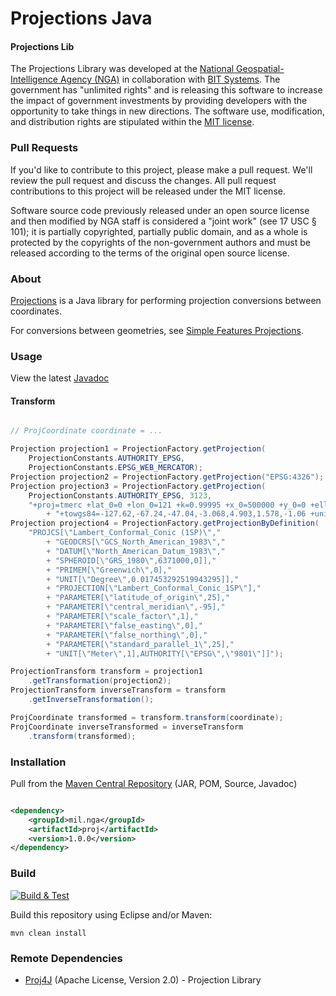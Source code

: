 # Projections Java

#### Projections Lib ####

The Projections Library was developed at the [National Geospatial-Intelligence Agency (NGA)](http://www.nga.mil/) in collaboration with [BIT Systems](https://www.caci.com/bit-systems/). The government has "unlimited rights" and is releasing this software to increase the impact of government investments by providing developers with the opportunity to take things in new directions. The software use, modification, and distribution rights are stipulated within the [MIT license](http://choosealicense.com/licenses/mit/).

### Pull Requests ###
If you'd like to contribute to this project, please make a pull request. We'll review the pull request and discuss the changes. All pull request contributions to this project will be released under the MIT license.

Software source code previously released under an open source license and then modified by NGA staff is considered a "joint work" (see 17 USC § 101); it is partially copyrighted, partially public domain, and as a whole is protected by the copyrights of the non-government authors and must be released according to the terms of the original open source license.

### About ###

[Projections](http://ngageoint.github.io/projections-java/) is a Java library for performing projection conversions between coordinates.

For conversions between geometries, see [Simple Features Projections](https://ngageoint.github.io/simple-features-proj-java/).

### Usage ###

View the latest [Javadoc](http://ngageoint.github.io/projections-java/docs/api/)

#### Transform ####

```java

// ProjCoordinate coordinate = ...

Projection projection1 = ProjectionFactory.getProjection(
    ProjectionConstants.AUTHORITY_EPSG,
    ProjectionConstants.EPSG_WEB_MERCATOR);
Projection projection2 = ProjectionFactory.getProjection("EPSG:4326");
Projection projection3 = ProjectionFactory.getProjection(
    ProjectionConstants.AUTHORITY_EPSG, 3123,
    "+proj=tmerc +lat_0=0 +lon_0=121 +k=0.99995 +x_0=500000 +y_0=0 +ellps=clrk66 "
        + "+towgs84=-127.62,-67.24,-47.04,-3.068,4.903,1.578,-1.06 +units=m +no_defs");
Projection projection4 = ProjectionFactory.getProjectionByDefinition(
    "PROJCS[\"Lambert_Conformal_Conic (1SP)\","
        + "GEODCRS[\"GCS_North_American_1983\","
        + "DATUM[\"North_American_Datum_1983\","
        + "SPHEROID[\"GRS_1980\",6371000,0]],"
        + "PRIMEM[\"Greenwich\",0],"
        + "UNIT[\"Degree\",0.017453292519943295]],"
        + "PROJECTION[\"Lambert_Conformal_Conic_1SP\"],"
        + "PARAMETER[\"latitude_of_origin\",25],"
        + "PARAMETER[\"central_meridian\",-95],"
        + "PARAMETER[\"scale_factor\",1],"
        + "PARAMETER[\"false_easting\",0],"
        + "PARAMETER[\"false_northing\",0],"
        + "PARAMETER[\"standard_parallel_1\",25],"
        + "UNIT[\"Meter\",1],AUTHORITY[\"EPSG\",\"9801\"]]");

ProjectionTransform transform = projection1
    .getTransformation(projection2);
ProjectionTransform inverseTransform = transform
    .getInverseTransformation();

ProjCoordinate transformed = transform.transform(coordinate);
ProjCoordinate inverseTransformed = inverseTransform
    .transform(transformed);

```

### Installation ###

Pull from the [Maven Central Repository](http://search.maven.org/#artifactdetails|mil.nga|proj|1.0.0|jar) (JAR, POM, Source, Javadoc)

```xml

<dependency>
    <groupId>mil.nga</groupId>
    <artifactId>proj</artifactId>
    <version>1.0.0</version>
</dependency>

```

### Build ###

[![Build & Test](https://github.com/ngageoint/projections-java/workflows/Build%20&%20Test/badge.svg)](https://github.com/ngageoint/projections-java/actions/workflows/build-test.yml)

Build this repository using Eclipse and/or Maven:

    mvn clean install

### Remote Dependencies ###

* [Proj4J](https://github.com/locationtech/proj4j) (Apache License, Version 2.0) - Projection Library
